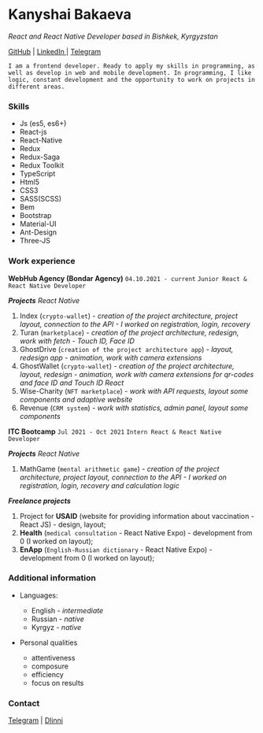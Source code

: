 # Kanyshai Bakaeva 
_React and React Native Developer based in Bishkek, Kyrgyzstan_

[GitHub](https://github.com/kbakaeva) |  [LinkedIn ](https://www.linkedin.com/in/kbakaeva/) | [Telegram](https://t.me/kanyshai_bakaeva)

`I am a frontend developer. Ready to apply my skills in programming, as well as develop in web and mobile development.
In programming, I like logic, constant development and the opportunity to work on projects in different areas.`


### Skills

 - Js (es5, es6+)
 - React-js
 - React-Native
 - Redux
 - Redux-Saga
 - Redux Toolkit
 - TypeScript
 - Html5
 - CSS3
 - SASS(SCSS)
 - Bem
 - Bootstrap
 - Material-UI
 - Ant-Design
 - Three-JS
 

### Work experience

**WebHub Agency (Bondar Agency)**
`04.10.2021 - current`
`Junior React & React Native Developer`

**_Projects_**
_React Native_
1. Index (`crypto-wallet`) - _creation of the project architecture, project layout, connection to the API -  I worked on registration, login, recovery_
2. Turan (`marketplace`) - _creation of the project architecture, redesign, work with fetch - Touch ID, Face ID_
3. GhostDrive (`creation of the project architecture app`) - _layout, redesign app - animation, work with camera extensions_
4. GhostWallet (`crypto-wallet`) - _creation of the project architecture, layout, redesign  - animation, work with camera extensions for qr-codes and face ID and Touch ID_
_React_
1. Wise-Charity (`NFT marketplace`) - _work with API requests, layout some components and adaptive website_
2. Revenue (`CRM system`) - _work with statistics, admin panel, layout some components_

**ITC Bootcamp**
`Jul 2021 - Oct 2021`
`Intern React & React Native Developer`

**_Projects_**
_React Native_
1. MathGame (`mental arithmetic game`) - _creation of the project architecture, project layout, connection to the API - I worked on registration, login, recovery and calculation logic_

**_Freelance projects_**
1. Project for **USAID** (website for providing information about vaccination - React JS) - design, layout;
2. **Health** (`medical consultation` - React Native Expo) - development from 0 (I worked on layout);
3. **EnApp** (`English-Russian dictionary` - React Native Expo) - development from 0 (I worked on layout);


### Additional information
- Languages:
  - English - _intermediate_
  - Russian - _native_
  - Kyrgyz - _native_
 
- Personal qualities
  - attentiveness 
  - composure
  - efficiency
  - focus on results

### Contact

 [Telegram](https://t.me/kanyshai_bakaeva) |
 [Dlinni](https://djinni.co/q/c2738233ba/)
